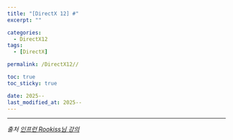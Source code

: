 ```yaml
---
title: "[DirectX 12] #"
excerpt: ""

categories:
  - DirectX12
tags:
  - [DirectX]

permalink: /DirectX12//

toc: true
toc_sticky: true

date: 2025--
last_modified_at: 2025--
---
```


---

*출처* 
*[인프런 Rookiss님 강의](https://www.inflearn.com/course/%EC%96%B8%EB%A6%AC%EC%96%BC-3d-mmorpg-2/dashboard)*